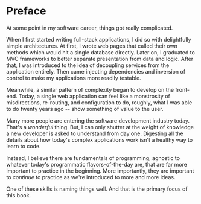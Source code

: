 # Preface

At some point in my software career, things got really complicated.

When I first started writing full-stack applications, I did so with delightfully simple architectures. At first, I wrote web pages that called their own methods which would hit a single database directly. Later on, I graduated to MVC frameworks to better separate presentation from data and logic. After that, I was introduced to the idea of decoupling services from the application entirely. Then came injecting dependencies and inversion of control to make my applications more readily testable. 

Meanwhile, a similar pattern of complexity began to develop on the front-end. Today, a single web application can feel like a monstrosity of misdirections, re-routing, and configuration to do, roughly, what I was able to do twenty years ago -- show something of value to the user.

Many more people are entering the software development industry today. That's a _wonderful_ thing. But, I can only shutter at the weight of knowledge a new developer is asked to understand from day one. Digesting all the details about how today's complex applications work isn't a healthy way to learn to code.

Instead, I believe there are fundamentals of programming, agnostic to whatever today's programmatic flavors-of-the-day are, that are far more important to practice in the beginning. More importantly, they are important to _continue_ to practice as we're introduced to more and more ideas.

One of these skills is naming things well. And that is the primary focus of this book.

